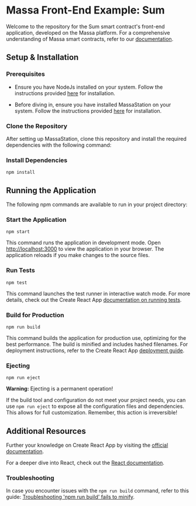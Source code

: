 # Massa Front-End Example: Sum

Welcome to the repository for the Sum smart contract's front-end application, developed on the Massa platform. For a comprehensive understanding of Massa smart contracts, refer to our [documentation](https://docs.massa.net/en/latest/web3-dev/massa-web3.html).

## Setup & Installation

### Prerequisites

- Ensure you have NodeJs installed on your system. Follow the instructions provided [here](https://nodejs.org/en/download/) for installation.

- Before diving in, ensure you have installed MassaStation on your system. Follow the instructions provided [here](https://github.com/massalabs/station/blob/main/INSTALLATION.md) for installation.


### Clone the Repository
 After setting up MassaStation, clone this repository and install the required dependencies with the following command:

### Install Dependencies

`npm install`

## Running the Application

The following npm commands are available to run in your project directory:

### Start the Application

`npm start`


This command runs the application in development mode. Open [http://localhost:3000](http://localhost:3000) to view the application in your browser. The application reloads if you make changes to the source files.

### Run Tests

`npm test`


This command launches the test runner in interactive watch mode. For more details, check out the Create React App [documentation on running tests](https://facebook.github.io/create-react-app/docs/running-tests).

### Build for Production

`npm run build`


This command builds the application for production use, optimizing for the best performance. The build is minified and includes hashed filenames. For deployment instructions, refer to the Create React App [deployment guide](https://facebook.github.io/create-react-app/docs/deployment).

### Ejecting

`npm run eject`


**Warning:** Ejecting is a permanent operation!

If the build tool and configuration do not meet your project needs, you can use `npm run eject` to expose all the configuration files and dependencies. This allows for full customization. Remember, this action is irreversible!

## Additional Resources

Further your knowledge on Create React App by visiting the [official documentation](https://facebook.github.io/create-react-app/docs/getting-started).

For a deeper dive into React, check out the [React documentation](https://reactjs.org/).

### Troubleshooting

In case you encounter issues with the `npm run build` command, refer to this guide: [Troubleshooting 'npm run build' fails to minify](https://facebook.github.io/create-react-app/docs/troubleshooting#npm-run-build-fails-to-minify).
